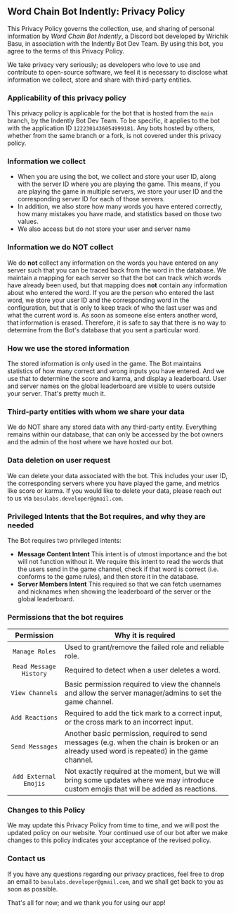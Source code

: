 ## Word Chain Bot Indently: Privacy Policy

This Privacy Policy governs the collection, use, and sharing of personal information by _Word Chain Bot Indently_, a Discord bot developed by Wrichik Basu, in association with the Indently Bot Dev Team. By using this bot, you agree to the terms of this Privacy Policy.

We take privacy very seriously; as developers who love to use and contribute to open-source software, we feel it is necessary to disclose what information we collect, store and share with third-party entities.

### Applicability of this privacy policy
This privacy policy is applicable for the bot that is hosted from the `main` branch, by the Indently Bot Dev Team. To be specific, it applies to the bot with the application ID `1222301436054999181`. Any bots hosted by others, whether from the same branch or a fork, is not covered under this privacy policy.

### Information we collect
- When you are using the bot, we collect and store your user ID, along with the server ID where you are playing the game. This means, if you are playing the game in multiple servers, we store your user ID and the corresponding server ID for each of those servers.
- In addition, we also store how many words you have entered correctly, how many mistakes you have made, and statistics based on those two values.
- We also access but do not store your user and server name 

### Information we do NOT collect
We do **not** collect any information on the words you have entered on any server such that you can be traced back from the word in the database. We maintain a mapping for each server so that the bot can track which words have already been used, but that mapping does **not** contain any information about who entered the word. If you are the person who entered the last word, we store your user ID and the corresponding word in the configuration, but that is only to keep track of who the last user was and what the current word is. As soon as someone else enters another word, that information is erased. Therefore, it is safe to say that there is no way to determine from the Bot's database that you sent a particular word.

### How we use the stored information
The stored information is only used in the game. The Bot maintains statistics of how many correct and wrong inputs you have entered. And we use that to determine the score and karma, and display a leaderboard. User and server names on the global leaderboard are visible to users outside your server. That's pretty much it.

### Third-party entities with whom we share your data
We do NOT share any stored data with any third-party entity. Everything remains within our database, that can only be accessed by the bot owners and the admin of the host where we have hosted our bot.

### Data deletion on user request
We can delete your data associated with the bot. This includes your user ID, the corresponding servers where you have played the game, and metrics like score or karma. If you would like to delete your data, please reach out to us via `basulabs.developer@gmail.com`.

### Privileged Intents that the Bot requires, and why they are needed
The Bot requires two privileged intents:
- **Message Content Intent**
This intent is of utmost importance and the bot will not function without it. We require this intent to read the words that the users send in the game channel, check if that word is correct (i.e. conforms to the game rules), and then store it in the database.
- **Server Members Intent**
This required so that we can fetch usernames and nicknames when showing the leaderboard of the server or the global leaderboard.

### Permissions that the bot requires

| Permission | Why it is required |
| :---: | --- |
| `Manage Roles` | Used to grant/remove the failed role and reliable role. |
| `Read Message History` | Required to detect when a user deletes a word. |
| `View Channels` | Basic permission required to view the channels and allow the server manager/admins to set the game channel. |
| `Add Reactions` | Required to add the tick mark to a correct input, or the cross mark to an incorrect input. |
| `Send Messages` | Another basic permission, required to send messages (e.g. when the chain is broken or an already used word is repeated) in the game channel. |
| `Add External Emojis` | Not exactly required at the moment, but we will bring some updates where we may introduce custom emojis that will be added as reactions. |

### Changes to this Policy

We may update this Privacy Policy from time to time, and we will post the updated policy on our website. Your continued use of our bot after we make changes to this policy indicates your acceptance of the revised policy.

### Contact us

If you have any questions regarding our privacy practices, feel free to drop an email to `basulabs.developer@gmail.com`, and we shall get back to you as soon as possible.

That's all for now; and we thank you for using our app!

